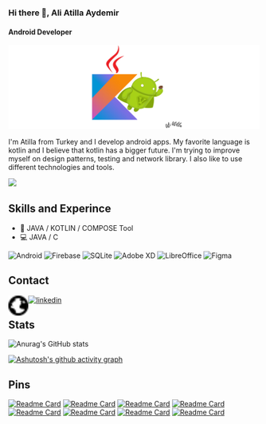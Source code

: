 ### Hi there 👋, Ali Atilla Aydemir
#### Android Developer
<!-- ![Android Developer](https://github.com/aliatillaydemir/aliatillaydemir/blob/main/android_design.png) -->
![Android Developer](https://github.com/aliatillaydemir/aliatillaydemir/blob/main/and.png)

I'm Atilla from Turkey and I develop android apps. My favorite language is kotlin and I believe that kotlin has a bigger future. I'm trying to improve myself on design patterns, testing and network library. I also like to use different technologies and tools.

![](https://komarev.com/ghpvc/?username=aliatillaydemir&color=green)

## Skills and Experince 

* :iphone: JAVA / KOTLIN / COMPOSE Tool
* :computer: JAVA / C

![Android](https://img.shields.io/badge/Android-3DDC84?style=for-the-badge&logo=android&logoColor=white)
![Firebase](https://img.shields.io/badge/firebase-%23039BE5.svg?style=for-the-badge&logo=firebase)
![SQLite](https://img.shields.io/badge/sqlite-%2307405e.svg?style=for-the-badge&logo=sqlite&logoColor=white)
![Adobe XD](https://img.shields.io/badge/Adobe%20XD-470137?style=for-the-badge&logo=Adobe%20XD&logoColor=#FF61F6)
![LibreOffice](https://img.shields.io/badge/LibreOffice-%2318A303?style=for-the-badge&logo=LibreOffice&logoColor=white)
![Figma](https://img.shields.io/badge/Figma-F24E1E?style=for-the-badge&logo=figma&logoColor=white)

<!--[![Top Langs](https://github-readme-stats.vercel.app/api/top-langs/?username=aliatillaydemir&layout=compact)](https://github.com/aliatillaydemir/github-readme-stats)-->
<!--
[![Top Langs](https://github-readme-stats.vercel.app/api/top-langs/?username=aliatillaydemir&hide=javascript,html)](https://github.com/anuraghazra/github-readme-stats)
[![Top Langs](https://github-readme-stats.vercel.app/api/top-langs/?username=aliatillaydemir&layout=compact)](https://github.com/anuraghazra/github-readme-stats)
[![Top Langs](https://github-readme-stats.vercel.app/api/top-langs/?username=aliatillaydemir&hide=asp)](https://github.com/anuraghazra/github-readme-stats)
-->

## Contact 

[<img src='https://cdn.jsdelivr.net/npm/simple-icons@3.0.1/icons/linkedin.svg' alt='linkedin' height='40'>](https://www.linkedin.com/in/atilla-aydemir-406b99193/) [<img align="left" alt="arnabdey.co" width="40px" src="https://raw.githubusercontent.com/iconic/open-iconic/master/svg/globe.svg" />][website]

[website]: https://aliatillaydemir.github.io

## Stats

![Anurag's GitHub stats](https://github-readme-stats-git-masterrstaa-rickstaa.vercel.app/api?username=aliatillaydemir&show_icons=true&theme=radical)

[![Ashutosh's github activity graph](https://github-readme-activity-graph.vercel.app/graph?username=aliatillaydemir&theme=merko)](https://github.com/ashutosh00710/github-readme-activity-graph)


## Pins

[![Readme Card](https://github-readme-stats-git-masterrstaa-rickstaa.vercel.app/api/pin/?username=aliatillaydemir&repo=MeetFriends-App)](https://github.com/aliatillaydemir/MeetFriends-App)
[![Readme Card](https://github-readme-stats-git-masterrstaa-rickstaa.vercel.app/api/pin/?username=aliatillaydemir&repo=WineApp)](https://github.com/aliatillaydemir/WineApp)
[![Readme Card](https://github-readme-stats-git-masterrstaa-rickstaa.vercel.app/api/pin/?username=aliatillaydemir&repo=ShoppingApp)](https://github.com/aliatillaydemir/ShoppingApp)
[![Readme Card](https://github-readme-stats-git-masterrstaa-rickstaa.vercel.app/api/pin/?username=aliatillaydemir&repo=CryptoApp)](https://github.com/aliatillaydemir/CryptoApp)
[![Readme Card](https://github-readme-stats-git-masterrstaa-rickstaa.vercel.app/api/pin/?username=aliatillaydemir&repo=Crash_baloons)](https://github.com/aliatillaydemir/Crash_baloons)
[![Readme Card](https://github-readme-stats-git-masterrstaa-rickstaa.vercel.app/api/pin/?username=aliatillaydemir&repo=labirent_oyunu)](https://github.com/aliatillaydemir/labirent_oyunu)
[![Readme Card](https://github-readme-stats-git-masterrstaa-rickstaa.vercel.app/api/pin/?username=aliatillaydemir&repo=MovieApp)](https://github.com/aliatillaydemir/MovieApp)
[![Readme Card](https://github-readme-stats-git-masterrstaa-rickstaa.vercel.app/api/pin/?username=aliatillaydemir&repo=RedditClone)](https://github.com/aliatillaydemir/RedditClone)

<!--
[![Readme Card](https://github-readme-stats.vercel.app/api/pin/?username=aliatillaydemir&repo=RedditClone)](https://github.com/aliatillaydemir/RedditClone)
-->

